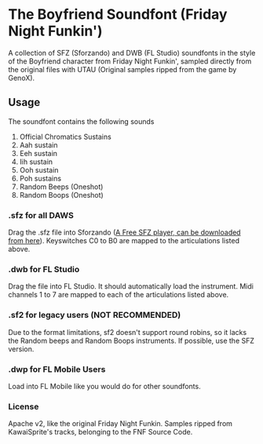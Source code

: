 # The Boyfriend Soundfont (Friday Night Funkin')

A collection of SFZ (Sforzando) and DWB (FL Studio) soundfonts in the style of the Boyfriend character from Friday Night Funkin', sampled directly from the original files with UTAU (Original samples ripped from the game by GenoX).

## Usage

The soundfont contains the following sounds

1. Official Chromatics Sustains
2. Aah sustain
3. Eeh sustain
4. Iih sustain
5. Ooh sustain
6. Poh sustains
7. Random Beeps (Oneshot)
8. Random Boops (Oneshot)

### .sfz for all DAWS

Drag the .sfz file into Sforzando ([A Free SFZ player, can be downloaded from here](https://www.plogue.com/downloads.html)). Keyswitches C0 to B0 are mapped to the articulations listed above.

### .dwb for FL Studio

Drag the file into FL Studio. It should automatically load the instrument. Midi channels 1 to 7 are mapped to each of the articulations listed above.

### .sf2 for legacy users (NOT RECOMMENDED)

Due to the format limitations, sf2 doesn't support round robins, so it lacks the Random beeps and Random Boops instruments. If possible, use the SFZ version.

### .dwp for FL Mobile Users

Load into FL Mobile like you would do for other soundfonts.

### License

Apache v2, like the original Friday Night Funkin. Samples ripped from KawaiSprite's tracks, belonging to the FNF Source Code. 
